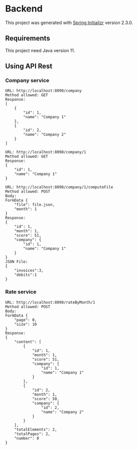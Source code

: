 # Backend

This project was generated with [Spring Initializr](https://start.spring.io/) version 2.3.0.

## Requirements

This project need Java version 11.

## Using API Rest

### Company service

    URL: http://localhost:8090/company
    Method allowed: GET
    Response:
    [
        {
            "id": 1,
            "name": "Company 1"
        },
        {
            "id": 2,
            "name": "Company 2"
        }
    ]

    URL: http://localhost:8090/company/1
    Method allowed: GET
    Response:
    {
        "id": 1,
        "name": "Company 1"
    }

    URL: http://localhost:8090/company/1/computeFile
    Method allowed: POST
    Body:
    FormData {
        "file": file.json,
        "month": 1
    }
    Response:
    {
        "id": 1,
        "month": 1,
        "score": 51,
        "company": {
            "id": 1,
            "name": "Company 1"
        }
    }
    JSON File: 
    {
        "invoices":3,
        "debits":1
    }

### Rate service

    URL: http://localhost:8090/rateByMonth/1
    Method allowed: POST
    Body:
    FormData {
        "page": 0,
        "size": 10
    }
    Response:
    {
        "content": [
            {
                "id": 1,
                "month": 1,
                "score": 51,
                "company": {
                    "id": 1,
                    "name": "Company 1"
                }
            },
            {
                "id": 2,
                "month": 1,
                "score": 50,
                "company": {
                    "id": 2,
                    "name": "Company 2"
                }
            }
        ],
        "totalElements": 2,
        "totalPages": 2,
        "number": 0
    }
